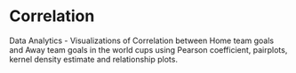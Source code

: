 # Correlation
Data Analytics - Visualizations of Correlation between Home team goals and Away team goals in the world cups using Pearson coefficient, pairplots, kernel density estimate and relationship plots.
